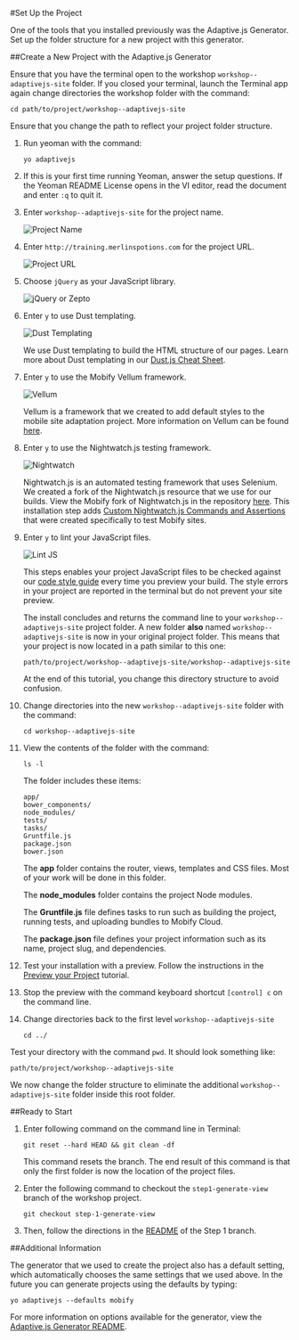 #Set Up the Project

One of the tools that you installed previously was the Adaptive.js Generator. Set up the folder structure for a new project with this generator.

##Create a New Project with the Adaptive.js Generator

Ensure that you have the terminal open to the workshop `workshop--adaptivejs-site` folder.
If you closed your terminal, launch the Terminal app again change directories the workshop folder with the command:

    cd path/to/project/workshop--adaptivejs-site

Ensure that you change the path to reflect your project folder structure.

1. Run yeoman with the command:

    ```
    yo adaptivejs
    ```

2. If this is your first time running Yeoman, answer the setup questions. If the Yeoman README License opens in the VI editor, read the document and enter `:q` to quit it.

3. Enter `workshop--adaptivejs-site` for the project name.

    ![Project Name](https://s3.amazonaws.com/uploads.hipchat.com/15359/58442/t2kd0iMRsCNzXLn/Screen%20Shot%202015-11-06%20at%202.00.32%20PM.png)

4. Enter `http://training.merlinspotions.com` for the project URL.

    ![Project URL](https://s3.amazonaws.com/uploads.hipchat.com/15359/58442/IIPtfXH3ZUagLjD/Screen%20Shot%202015-11-06%20at%202.01.01%20PM.png)

5. Choose `jQuery` as your JavaScript library.

    ![jQuery or Zepto](https://s3.amazonaws.com/uploads.hipchat.com/15359/58442/xitBpliuyR1MEpH/Screen%20Shot%202015-11-06%20at%202.01.25%20PM.png)

6. Enter `y` to use Dust templating.

    ![Dust Templating](https://s3.amazonaws.com/uploads.hipchat.com/15359/58442/xitBpliuyR1MEpH/Screen%20Shot%202015-11-06%20at%202.01.25%20PM.png)

    We use Dust templating to build the HTML structure of our pages. Learn more about Dust templating in our [Dust.js Cheat Sheet](https://cloud.mobify.com/docs/adaptivejs/adapting/dustjs-cheat-sheet/).

7. Enter `y` to use the Mobify Vellum framework.

    ![Vellum](https://s3.amazonaws.com/uploads.hipchat.com/15359/58442/zaFSq3F4P5xggjz/Screen%20Shot%202015-11-06%20at%202.01.35%20PM.png)

    Vellum is a framework that we created to add default styles to the mobile site adaptation project. More information on Vellum can be found [here](https://github.com/mobify/vellum).

8. Enter `y` to use the Nightwatch.js testing framework.

    ![Nightwatch](https://s3.amazonaws.com/uploads.hipchat.com/15359/58442/N2RYbhnEpktuhxP/Screen%20Shot%202015-11-06%20at%202.01.44%20PM.png)

    Nightwatch.js is an automated testing framework that uses Selenium. We created a fork of the Nightwatch.js resource that we use for our builds. View the Mobify fork of Nightwatch.js in the repository [here](https://github.com/mobify/nightwatch). This installation step adds [Custom Nightwatch.js Commands and Assertions](https://cloud.mobify.com/docs/adaptivejs/testing/custom-nightwatch-api/) that were created specifically to test Mobify sites.

9. Enter `y` to lint your JavaScript files.

    ![Lint JS](https://s3.amazonaws.com/uploads.hipchat.com/15359/58442/sxFf3kAuLts0DEU/Screen%20Shot%202015-11-06%20at%202.01.52%20PM.png)

    This steps enables your project JavaScript files to be checked against our [code style guide](https://github.com/mobify/mobify-code-style) every time you preview your build. The style errors in your project are reported in the terminal but do not prevent your site preview.

    The install concludes and returns the command line to your `workshop--adaptivejs-site` project folder. A new folder **also** named `workshop--adaptivejs-site` is now in your original project folder.
    This means that your project is now located in a path similar to this one:

    ```
    path/to/project/workshop--adaptivejs-site/workshop--adaptivejs-site
    ```

    At the end of this tutorial, you change this directory structure to avoid confusion.

11. Change directories into the new `workshop--adaptivejs-site` folder with the command:


    ```
    cd workshop--adaptivejs-site
    ```

12. View the contents of the folder with the command:

    ```
    ls -l
    ```

    The folder includes these items:

    ```
    app/
    bower_components/
    node_modules/
    tests/
    tasks/
    Gruntfile.js
    package.json
    bower.json
    ```

    The **app** folder contains the router, views, templates and CSS files. Most of your work will be done in this folder.

    The **node_modules** folder contains the project Node modules.

    The **Gruntfile.js** file defines tasks to run such as building the project, running tests, and uploading bundles to Mobify Cloud.

    The **package.json** file defines your project information such as its name, project slug, and dependencies.

13. Test your installation with a preview. Follow the instructions in the [Preview your Project](http://adaptivejs.mobify.com/v1.0/docs/preview-your-project) tutorial.

14. Stop the preview with the command keyboard shortcut `[control] c` on the command line.

15. Change directories back to the first level `workshop--adaptivejs-site`

        cd ../

Test your directory with the command `pwd`. It should look something like:

    path/to/project/workshop--adaptivejs-site

We now change the folder structure to eliminate the additional `workshop--adaptivejs-site` folder inside this root folder.

##Ready to Start

1. Enter following command on the command line in Terminal:

    ```
    git reset --hard HEAD && git clean -df
    ```

    This command resets the branch. The end result of this command is that only the first folder is now the location of the project files.

2. Enter the following command to checkout the `step1-generate-view` branch of the workshop project.

    ```
    git checkout step-1-generate-view
    ```

3. Then, follow the directions in the  [README](https://github.com/mobify/workshop--adaptivejs-site/blob/step-1-generate-view/README.md) of the Step 1 branch.

##Additional Information

The generator that we used to create the project also has a default setting, which automatically chooses the same settings that we used above. In the future you can generate projects using the defaults by typing:

```
yo adaptivejs --defaults mobify
```

For more information on options available for the generator, view the [Adaptive.js Generator  README](https://github.com/mobify/generator-adaptivejs).
